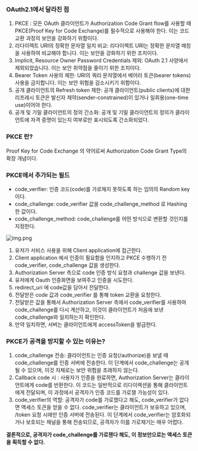 ### OAuth2.1에서 달라진 점
1. PKCE : 모든 OAuth 클라이언트가 Authorization Code Grant flow를 사용할 때 PKCE(Proof Key for Code Exchange)를 필수적으로 사용해야 한다. 이는 코드 교환 과정의 보안을 강화하기 위함이다.
2. 리다이렉트 URI의 정확한 문자열 일치 비교: 리다이렉트 URI는 정확한 문자열 매칭을 사용하여 비교해야 합니다. 이는 보안을 강화하기 위한 조치이다.
3. Implicit, Resource Owner Password Credentials 제외: OAuth 2.1 사양에서 제외되었습니다. 이는 보안 취약점을 줄이기 위한 조치이다.
4. Bearer Token 사용의 제한: URI의 쿼리 문자열에서 베어러 토큰(bearer tokens) 사용을 금지합니다. 이는 보안 위험을 감소시키기 위함이다.
5. 공개 클라이언트의 Refresh token 제한: 공개 클라이언트(public clients)에 대한 리프레시 토큰은 발신자 제약(sender-constrained)이 있거나 일회용(one-time use)이어야 한다.
6. 공개 및 기밀 클라이언트의 정의 간소화: 공개 및 기밀 클라이언트의 정의가 클라이언트에 자격 증명이 있는지 여부로만 표시되도록 간소화되었다.

### PKCE 란?  
Proof Key for Code Exchange 의 약어로써 Authorization Code Grant Type의 확장 개념이다.  

### PKCE에서 추가되는 필드
* code_verifier: 인증 코드(code)를 가로채지 못하도록 하는 임의의 Random key이다. 
* code_challenge: code_verifier 값을 code_challenge_method 로 Hashing 한 값이다. 
* code_challenge_method: code_challenge를 어떤 방식으로 변환할 것인지를 지정한다.  

![img.png](../../image/pkce.webp) 

1. 유저가 서비스 사용을 위해 Client application에 접근한다. 
2. Client application 에서 인증이 필요함을 인지하고 PKCE 수행하기 전 code_verifier, code_challenge 값을 생성한다.
3. Authorization Server 측으로 code 인증 방식 요청과 challenge 값을 보낸다.
4. 유저에게 Oauth 인증화면을 보여주고 인증을 시도한다.
5. redirect_uri 에 code값을 담아서 전달한다. 
6. 전달받은 code 값과 code_verifier 를 통해 token 교환을 요청한다.
7. 전달받은 값을 통해서 Authorization Server 측에서 code_verifier를 사용하여 code_challenge를 다시 계산하고, 이것이 클라이언트가 처음에 보낸 code_challenge와 일치하는지 확인한다. 
8. 만약 일치하면, 서버는 클라이언트에게 accessToken을 발급한다.  


### PKCE가 공격을 방지할 수 있는 이유는?
1. code_challenge 전송: 클라이언트는 인증 요청(/authorize)을 보낼 때 code_challenge를 인증 서버에 전송한다. 이 단계에서 code_challenge는 공개될 수 있으며, 이것 자체로는 보안 위험을 초래하지 않는다.
2. Callback code 시 : 사용자가 인증을 완료하면, Authorization Server는 클라이언트에게 code를 반환한다. 이 코드는 일반적으로 리다이렉션을 통해 클라이언트에게 전달되며, 이 과정에서 공격자가 인증 코드를 가로챌 가능성이 있다.
3. code_verifier의 역할: 공격자가 code를 가로챘다고 해도, code_verifier가 없다면 액세스 토큰을 얻을 수 없다. code_verifier는 클라이언트가 보유하고 있으며, /token 요청 시에만 인증 서버에 전송된다. 이 단계에서 code_verifier는 암호화되거나 보호되는 채널을 통해 전송되므로, 공격자가 이를 가로채기는 매우 어렵다.

**결론적으로, 공격자가 code_challenge를 가로챈다 해도, 이 정보만으로는 액세스 토큰을 획득할 수 없다.**